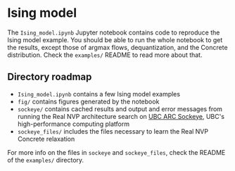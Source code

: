 # Ising model

The `Ising_model.ipynb` Jupyter notebook contains code
to reproduce the Ising model example.
You should be able to run the whole notebook to get the results,
except those of argmax flows, dequantization, and the Concrete distribution.
Check the `examples/` README to read more about that.



## Directory roadmap
- `Ising_model.ipynb` contains a few Ising model examples
- `fig/` contains figures generated by the notebook
- `sockeye/` contains cached results and output and error messages from running
the Real NVP architecture search on [UBC ARC Sockeye](https://arc.ubc.ca/ubc-arc-sockeye),
UBC's high-performance computing platform
- `sockeye_files/` includes the files necessary to learn the Real NVP Concrete relaxation


For more info on the files in `sockeye` and `sockeye_files`,
check the README of the `examples/` directory.
